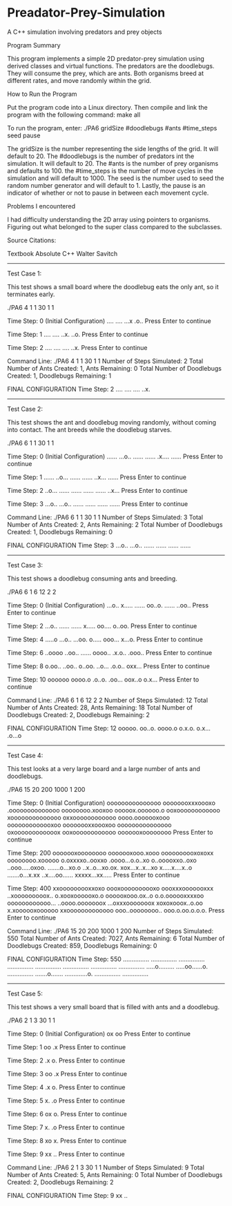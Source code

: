 # Preadator-Prey-Simulation
A C++ simulation involving predators and prey objects

Program Summary

This program implements a simple 2D predator-prey simulation using derived classes and virtual functions. The predators are the doodlebugs. They will consume the prey, which are ants. Both organisms breed at different rates, and move randomly within the grid.  

How to Run the Program

Put the program code into a Linux directory. Then compile and link the program with the following command: make all

To run the program, enter: ./PA6 gridSize #doodlebugs #ants #time_steps seed pause

The gridSize is the number representing the side lengths of the grid. It will default to 20. The #doodlebugs is the number of predators int the simulation. It will default to 20. The #ants is the number of prey organisms and defaults to 100. the #time_steps is the number of move cycles in the simulation and will default to 1000. The seed is the number used to seed the random number generator and will default to 1. Lastly, the pause is an indicator of whether or not to pause in between each movement cycle. 

Problems I encountered

I had difficulty understanding the 2D array using pointers to organisms. Figuring out what belonged to the super class compared to the subclasses. 


Source Citations:

Textbook Absolute C++ Walter Savitch

---------------------------------------------------------------------------------------------------------------


Test Case 1:

This test shows a small board where the doodlebug eats the only ant, so it terminates early. 

./PA6 4 1 1 30 1 1


Time Step:  0 (Initial Configuration)
....
....
...x
.o..
Press Enter to continue

Time Step:  1
....
....
..x.
..o.
Press Enter to continue

Time Step:  2
....
....
....
..x.
Press Enter to continue

Command Line:  ./PA6 4 1 1 30 1 1 
Number of Steps Simulated:  2
Total Number of Ants Created:  1, Ants Remaining:  0
Total Number of Doodlebugs Created:  1, Doodlebugs Remaining:  1

FINAL CONFIGURATION 
Time Step:  2
....
....
....
..x.



------------------------------------------------------------------------------------
Test Case 2: 

This test shows the ant and doodlebug moving randomly, without coming into contact. The ant breeds while the doodlebug starves. 

./PA6 6 1 1 30 1 1

Time Step:  0 (Initial Configuration)
......
...o..
......
......
.x....
......
Press Enter to continue

Time Step:  1
......
..o...
......
......
..x...
......
Press Enter to continue

Time Step:  2
..o...
......
......
......
......
..x...
Press Enter to continue

Time Step:  3
...o..
...o..
......
......
......
......
Press Enter to continue

Command Line:  ./PA6 6 1 1 30 1 1 
Number of Steps Simulated:  3
Total Number of Ants Created:  2, Ants Remaining:  2
Total Number of Doodlebugs Created:  1, Doodlebugs Remaining:  0

FINAL CONFIGURATION 
Time Step:  3
...o..
...o..
......
......
......
......







-----------------------------------------------------------------------------------------------------------------
Test Case 3:

This test shows a doodlebug consuming ants and breeding. 

./PA6 6 1 6 12 2 2

Time Step:  0 (Initial Configuration)
...o..
x.....
......
oo..o.
......
..oo..
Press Enter to continue

Time Step:  2
...o..
......
......
x.....
oo....
o..oo.
Press Enter to continue

Time Step:  4
.....o
...o..
...oo.
o.....
ooo...
x...o.
Press Enter to continue

Time Step:  6
..oooo
..oo..
......
oooo..
.x.o..
.ooo..
Press Enter to continue

Time Step:  8
o.oo..
..oo..
o..oo.
..o...
.o.o..
oxx...
Press Enter to continue

Time Step:  10
oooooo
oooo.o
.o..o.
.oo...
oox..o
o.x...
Press Enter to continue

Command Line:  ./PA6 6 1 6 12 2 2 
Number of Steps Simulated:  12
Total Number of Ants Created:  28, Ants Remaining:  18
Total Number of Doodlebugs Created:  2, Doodlebugs Remaining:  2

FINAL CONFIGURATION 
Time Step:  12
ooooo.
oo..o.
oooo.o
o.x.o.
o.x...
.o...o

---------------------------------------------------------------------------------------
Test Case 4:

This test looks at a very large board and a large number of ants and doodlebugs. 

./PA6 15 20 200 1000 1 200

Time Step:  0 (Initial Configuration)
ooooooooooooooo
oooooooxxxoooxo
.oooooooooooooo
oooooooo.xooxoo
ooooox.oooooo.o
ooxoooooooooooo
xoooooooooooooo
oxxoooooooooooo
oooo.ooooooxooo
ooooooooooooxoo
oooooooxxoooxoo
ooooooooooooooo
oxoooooooooooox
ooxoooooooooooo
ooooooxoooooooo
Press Enter to continue

Time Step:  200
ooooooxoooooooo
ooooooxooo.xooo
oooooooooxoxoxx
oooooooo.xooooo
o.oxxxxo..ooxxo
.oooo...o.o..xo
o..ooooxxo..oxo
..ooo.....oxoo.
.......o...xo.o
..x..o...xo.ox.
xox...x..x...xo
x.....x....x..o
.......o...x.xx
..x....oo......
xxxxx...xx.....
Press Enter to continue

Time Step:  400
xxooooooooxxoxo
oooxoooooooooxo
oooxxxooooooxxx
..xooooooooox..
o.xooxoooooxo.o
oooooxooo.ox..o
o.o.oooooxxxxoo
oooooooooooo...
..oooo.ooooooox
...oxxxooooooox
xoxoxooox..o.oo
x.xoooooxoooooo
xxooooooooooooo
ooo..oooooooo..
ooo.o.oo.o.o.o.
Press Enter to continue

Command Line:  ./PA6 15 20 200 1000 1 200 
Number of Steps Simulated:  550
Total Number of Ants Created:  7027, Ants Remaining:  6
Total Number of Doodlebugs Created:  859, Doodlebugs Remaining:  0

FINAL CONFIGURATION 
Time Step:  550
...............
...............
...............
...............
...............
...............
...............
...............
.....o.........
.....oo......o.
...............
.......o.......
.............o.
...............
...............

--------------------------------------------------------------------------------------------
Test Case 5:

This test shows a very small board that is filled with ants and a doodlebug. 

./PA6 2 1 3 30 1 1

Time Step:  0 (Initial Configuration)
ox
oo
Press Enter to continue

Time Step:  1
oo
.x
Press Enter to continue

Time Step:  2
.x
o.
Press Enter to continue

Time Step:  3
oo
.x
Press Enter to continue

Time Step:  4
.x
o.
Press Enter to continue

Time Step:  5
x.
.o
Press Enter to continue

Time Step:  6
ox
o.
Press Enter to continue

Time Step:  7
x.
.o
Press Enter to continue

Time Step:  8
xo
x.
Press Enter to continue

Time Step:  9
xx
..
Press Enter to continue

Command Line:  ./PA6 2 1 3 30 1 1 
Number of Steps Simulated:  9
Total Number of Ants Created:  5, Ants Remaining:  0
Total Number of Doodlebugs Created:  2, Doodlebugs Remaining:  2

FINAL CONFIGURATION 
Time Step:  9
xx
..









  

